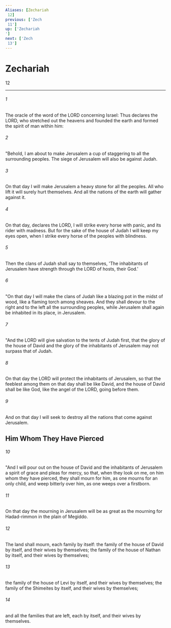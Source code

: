```yaml
---
Aliases: [Zechariah 12]
previous: ['Zech 11']
up: ['Zechariah']
next: ['Zech 13']
---
```

# Zechariah 12

***
 

###### 1 
The oracle of the word of the LORD concerning Israel: Thus declares the LORD, who stretched out the heavens and founded the earth and formed the spirit of man within him:  

###### 2 
"Behold, I am about to make Jerusalem a cup of staggering to all the surrounding peoples. The siege of Jerusalem will also be against Judah.  

###### 3 
On that day I will make Jerusalem a heavy stone for all the peoples. All who lift it will surely hurt themselves. And all the nations of the earth will gather against it.  

###### 4 
On that day, declares the LORD, I will strike every horse with panic, and its rider with madness. But for the sake of the house of Judah I will keep my eyes open, when I strike every horse of the peoples with blindness.  

###### 5 
Then the clans of Judah shall say to themselves, 'The inhabitants of Jerusalem have strength through the LORD of hosts, their God.'  

###### 6 
"On that day I will make the clans of Judah like a blazing pot in the midst of wood, like a flaming torch among sheaves. And they shall devour to the right and to the left all the surrounding peoples, while Jerusalem shall again be inhabited in its place, in Jerusalem.  

###### 7 
"And the LORD will give salvation to the tents of Judah first, that the glory of the house of David and the glory of the inhabitants of Jerusalem may not surpass that of Judah.  

###### 8 
On that day the LORD will protect the inhabitants of Jerusalem, so that the feeblest among them on that day shall be like David, and the house of David shall be like God, like the angel of the LORD, going before them.  

###### 9 
And on that day I will seek to destroy all the nations that come against Jerusalem.  ## Him Whom They Have Pierced  

###### 10 
"And I will pour out on the house of David and the inhabitants of Jerusalem a spirit of grace and pleas for mercy, so that, when they look on me, on him whom they have pierced, they shall mourn for him, as one mourns for an only child, and weep bitterly over him, as one weeps over a firstborn.  

###### 11 
On that day the mourning in Jerusalem will be as great as the mourning for Hadad-rimmon in the plain of Megiddo.  

###### 12 
The land shall mourn, each family by itself: the family of the house of David by itself, and their wives by themselves; the family of the house of Nathan by itself, and their wives by themselves;  

###### 13 
the family of the house of Levi by itself, and their wives by themselves; the family of the Shimeites by itself, and their wives by themselves;  

###### 14 
and all the families that are left, each by itself, and their wives by themselves.
